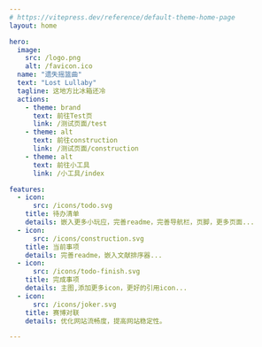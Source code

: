 ```yaml
---
# https://vitepress.dev/reference/default-theme-home-page
layout: home

hero:
  image:
    src: /logo.png
    alt: /favicon.ico
  name: "遗失摇篮曲"
  text: "Lost Lullaby"
  tagline: 这地方比冰箱还冷
  actions:
    - theme: brand
      text: 前往Test页
      link: /测试页面/test
    - theme: alt
      text: 前往construction
      link: /测试页面/construction
    - theme: alt
      text: 前往小工具
      link: /小工具/index

features:
  - icon: 
      src: /icons/todo.svg
    title: 待办清单
    details: 嵌入更多小玩应，完善readme，完善导航栏，页脚，更多页面...
  - icon: 
      src: /icons/construction.svg
    title: 当前事项
    details: 完善readme，嵌入文献排序器...
  - icon: 
      src: /icons/todo-finish.svg
    title: 完成事项
    details: 主图,添加更多icon，更好的引用icon...
  - icon: 
      src: /icons/joker.svg
    title: 赛博对联
    details: 优化网站流畅度，提高网站稳定性。

---
```

<DataPanel />